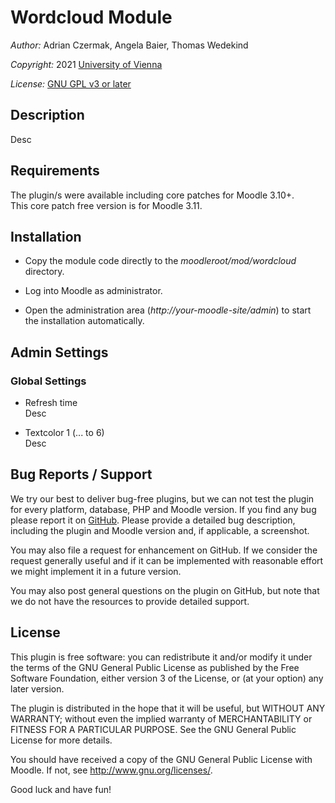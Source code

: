 Wordcloud Module
==========================

*Author:*    Adrian Czermak, Angela Baier, Thomas Wedekind

*Copyright:* 2021 [University of Vienna](https://www.univie.ac.at/)

*License:*   [GNU GPL v3 or later](http://www.gnu.org/copyleft/gpl.html)


Description
-----------
Desc


Requirements
------------
The plugin/s were available including core patches for Moodle 3.10+.  
This core patch free version is for Moodle 3.11.


Installation
------------

* Copy the module code directly to the *moodleroot/mod/wordcloud* directory.

* Log into Moodle as administrator.

* Open the administration area (*http://your-moodle-site/admin*) to start the installation
  automatically.


Admin Settings
--------------
### Global Settings
* Refresh time  
  Desc

* Textcolor 1 (... to 6)  
  Desc


Bug Reports / Support
---------------------

We try our best to deliver bug-free plugins, but we can not test the plugin for every platform,
database, PHP and Moodle version. If you find any bug please report it on
[GitHub](https://github.com/elearning-univie/moodle-mod_wordcloud/issues/). Please
provide a detailed bug description, including the plugin and Moodle version and, if applicable, a
screenshot.

You may also file a request for enhancement on GitHub. If we consider the request generally useful
and if it can be implemented with reasonable effort we might implement it in a future version.

You may also post general questions on the plugin on GitHub, but note that we do not have the
resources to provide detailed support.


License
-------

This plugin is free software: you can redistribute it and/or modify it under the terms of the GNU
General Public License as published by the Free Software Foundation, either version 3 of the
License, or (at your option) any later version.

The plugin is distributed in the hope that it will be useful, but WITHOUT ANY WARRANTY; without
even the implied warranty of MERCHANTABILITY or FITNESS FOR A PARTICULAR PURPOSE. See the GNU
General Public License for more details.

You should have received a copy of the GNU General Public License with Moodle. If not, see
<http://www.gnu.org/licenses/>.


Good luck and have fun!
